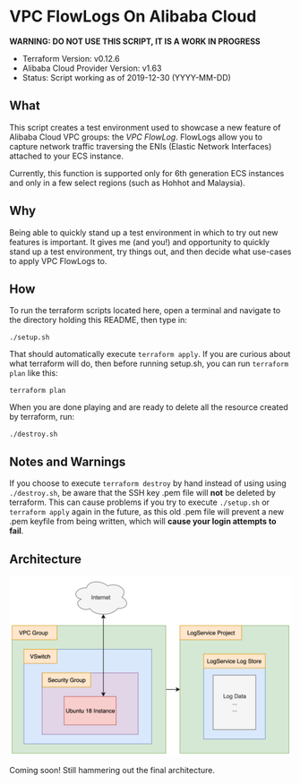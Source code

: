 # VPC FlowLogs On Alibaba Cloud

**WARNING: DO NOT USE THIS SCRIPT, IT IS A WORK IN PROGRESS**

- Terraform Version: v0.12.6
- Alibaba Cloud Provider Version: v1.63
- Status: Script working as of 2019-12-30 (YYYY-MM-DD)

## What

This script creates a test environment used to showcase a new feature of Alibaba Cloud VPC groups: the *VPC FlowLog*. FlowLogs allow you to capture network traffic traversing the ENIs (Elastic Network Interfaces) attached to your ECS instance.

Currently, this function is supported only for 6th generation ECS instances and only in a few select regions (such as Hohhot and Malaysia).

## Why

Being able to quickly stand up a test environment in which to try out new features is important. It gives me (and you!) and opportunity to quickly stand up a test environment, try things out, and then decide what use-cases to apply VPC FlowLogs to.

## How 

To run the terraform scripts located here, open a terminal and navigate to the directory holding this README, then type in:

```
./setup.sh
```

That should automatically execute `terraform apply`. If you are curious about what terraform will do, then before running setup.sh, you can run `terraform plan` like this:

```
terraform plan
```

When you are done playing and are ready to delete all the resource created by terraform, run:

```
./destroy.sh
```

## Notes and Warnings

If you choose to execute `terraform destroy` by hand instead of using using `./destroy.sh`, be aware that the SSH key .pem file will **not** be deleted by terraform. This can cause problems if you try to execute `./setup.sh` or `terraform apply` again in the future, as this old .pem file will prevent a new .pem keyfile from being written, which will **cause your login attempts to fail**.

## Architecture

![Simple FlowLog Test](diagrams/simple_flowlog_test.png)

Coming soon! Still hammering out the final architecture.
